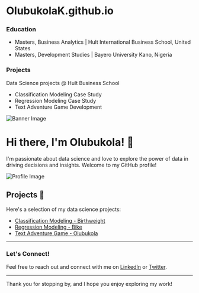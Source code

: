 # OlubukolaK.github.io
### Education
- Masters, Business Analytics | Hult International Business School, United States
- Masters, Development Studies | Bayero University Kano, Nigeria


### Projects
Data Science projects @ Hult Business School
- Classification Modeling Case Study
- Regression Modeling Case Study
- Text Adventure Game Development

![Banner Image](/assets/banner.jpg)

# Hi there, I'm Olubukola! 👋

I'm passionate about data science and love to explore the power of data in driving decisions and insights. Welcome to my GitHub profile!

![Profile Image](/assets/profile.jpg)

## Projects 🚀

Here's a selection of my data science projects:

- [Classification Modeling - Birthweight](/Classification%20Modeling%20-%20Birthweight.ipynb)
- [Regression Modeling - Bike](/Regression%20Modeling%20-%20Bike.ipynb)
- [Text Adventure Game - Olubukola](/Text%20Adventure%20Game%20-%20Olubukola.ipynb)

---

### Let's Connect!

Feel free to reach out and connect with me on [LinkedIn](YourLinkedInProfileLink) or [Twitter](YourTwitterProfileLink).

---

Thank you for stopping by, and I hope you enjoy exploring my work!
